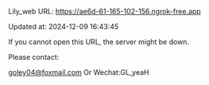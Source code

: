 Lily_web URL: https://ae6d-61-165-102-156.ngrok-free.app

Updated at: 2024-12-09 16:43:45

If you cannot open this URL, the server might be down.

Please contact: 

goley04@foxmail.com Or Wechat:GL_yeaH